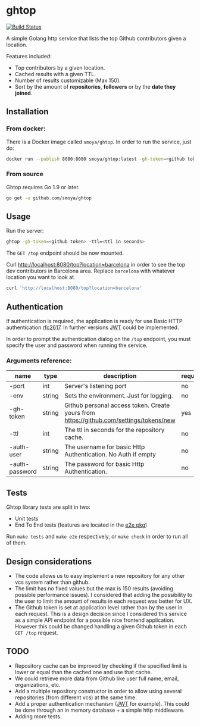 # ghtop
[![Build Status](https://travis-ci.org/smoya/ghtop.svg?branch=master)](https://travis-ci.org/smoya/ghtop)

A simple Golang http service that lists the top Github contributors given a location.

Features included:

* Top contributors by a given location.
* Cached results with a given TTL.
* Number of results customizable (Max 150).
* Sort by the amount of **repositories**, **followers** or by the **date they joined**. 

## Installation

### From docker:

There is a Docker image called `smoya/ghtop`. In order to run the service, just do:

```bash
docker run --publish 8080:8080 smoya/ghtop:latest -gh-token=<github token>
```

### From source

Ghtop requires Go 1.9 or later.
```bash
go get -u github.com/smoya/ghtop
```

## Usage

Run the server:

```bash
ghtop -gh-token=<github token> -ttl=<ttl in seconds>
```

The `GET /top` endpoint should be now mounted.

Curl [http://localhost:8080/top?location=barcelona](http://localhost:8080/top?location=barcelona) in order to see the top dev contributors in Barcelona area.
Replace `barcelona` with whatever location you want to look at. 

```bash
curl 'http://localhost:8080/top?location=barcelona'
```

## Authentication

If authentication is required, the application is ready for use Basic HTTP authentication [rfc2617](https://tools.ietf.org/html/rfc2617).
In further versions [JWT](https://jwt.io) could be implemented.

In order to prompt the authentication dialog on the `/top` endpoint, you must specify the user and password when running the service.

### Arguments reference:

| name           | type   | description                                                                             | required | default |
|----------------|--------|-----------------------------------------------------------------------------------------|----------|---------|
| -port          | int    | Server's listening port                                                                 | no       | 8080    |
| -env           | string | Sets the environment. Just for logging.                                                 | no       | prod    |
| -gh-token      | string | Github personal access token.  Create yours from https://github.com/settings/tokens/new | yes      |         |
| -ttl           | int    | The ttl in seconds for the repository cache.                                            | no       | 300     |
| -auth-user     | string | The username for basic Http Authentication. No Auth if empty                            | no       |         |
| -auth-password | string | The password for basic Http Authentication.                                             | no       |         |

## Tests

Ghtop library tests are split in two:

* Unit tests
* End To End tests (features are located in the [e2e pkg](pkg/e2e/features))

Run `make tests` and `make e2e` respectively, or `make check` in order to run all of them.

## Design considerations

* The code allows us to easy implement a new repository for any other vcs system rather than github.
* The limit has no fixed values but the max is 150 results (avoiding possible performance issues). I considered that adding the possibility to the user to 
limit the amount of results in each request was better for UX.
* The Github token is set at application level rather than by the user in each request. 
This is a design decision since I considered this service as a simple API endpoint for a possible nice frontend application.
However this could be changed handling a given Github token in each `GET /top` request.  

## TODO

* Repository cache can be improved by checking if the specified limit is lower or equal than the cached one and use that cache.
* We could retrieve more data from Github like user full name, email, organizations, etc. 
* Add a multiple repository constructor in order to allow using several repositories (from different vcs) at the same time.
* Add a proper authentication mechanism ([JWT](https://jwt.io) for example). This could be done through an in memory database + a simple http middleware.
* Adding more tests.
